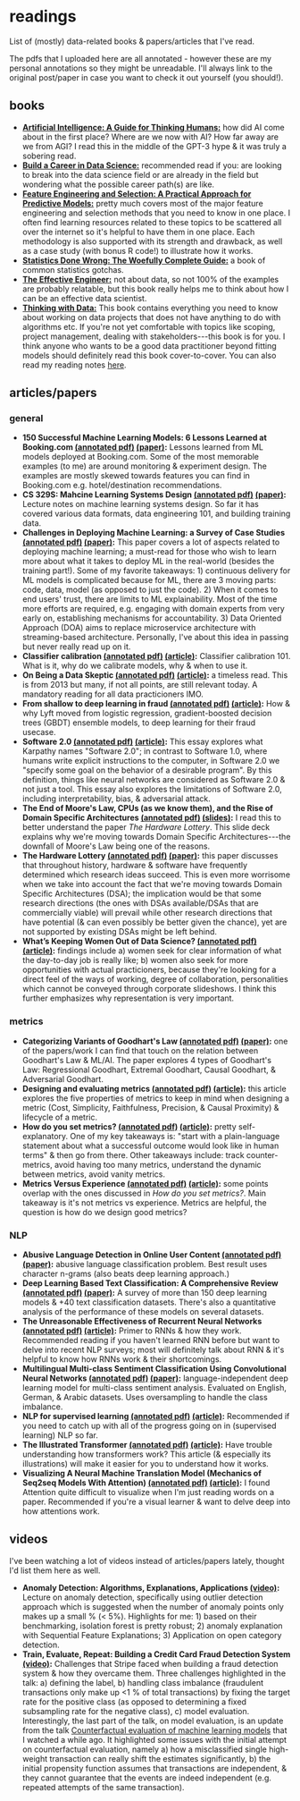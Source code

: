 # readings
List of (mostly) data-related books & papers/articles that I've read.

The pdfs that I uploaded here are all annotated - however these are my personal annotations so they might be unreadable. I'll always link to the original post/paper in case you want to check it out yourself (you should!).

## books
- [**Artificial Intelligence: A Guide for Thinking Humans:**](https://www.goodreads.com/book/show/43565360-artificial-intelligence) how did AI come about in the first place? Where are we now with AI? How far away are we from AGI? I read this in the middle of the GPT-3 hype & it was truly a sobering read. 
- [**Build a Career in Data Science:**](https://www.goodreads.com/book/show/52661559-build-a-career-in-data-science) recommended read if you: are looking to break into the data science field or are already in the field but wondering what the possible career path(s) are like.
- [**Feature Engineering and Selection: A Practical Approach for Predictive Models:**](https://www.goodreads.com/book/show/45832399-feature-engineering-and-selection) pretty much covers most of the major feature engineering and selection methods that you need to know in one place. I often find learning resources related to these topics to be scattered all over the internet so it's helpful to have them in one place. Each methodology is also supported with its strength and drawback, as well as a case study (with bonus R code!) to illustrate how it works.
- [**Statistics Done Wrong: The Woefully Complete Guide:**](https://www.goodreads.com/book/show/23241062-statistics-done-wrong) a book of common statistics gotchas. 
- [**The Effective Engineer:**](https://www.goodreads.com/book/show/25238425-the-effective-engineer) not about data, so not 100% of the examples are probably relatable, but this book really helps me to think about how I can be an effective data scientist.
- [**Thinking with Data:**](https://www.goodreads.com/book/show/20344187-thinking-with-data) This book contains everything you need to know about working on data projects that does not have anything to do with algorithms etc. If you're not yet comfortable with topics like scoping, project management, dealing with stakeholders---this book is for you. I think anyone who wants to be a good data practitioner beyond fitting models should definitely read this book cover-to-cover. You can also read my reading notes [here](https://galuh.me/reading-notes-data/).

## articles/papers
### general
- **150 Successful Machine Learning Models: 6 Lessons Learned at Booking.com [(annotated pdf)](bernardi-booking.pdf) [(paper)](https://www.kdd.org/kdd2019/accepted-papers/view/150-successful-machine-learning-models-6-lessons-learned-at-booking.com):** Lessons learned from ML models deployed at Booking.com. Some of the most memorable examples (to me) are around monitoring & experiment design. The examples are mostly skewed towards features you can find in Booking.com e.g. hotel/destination recommendations.
- **CS 329S: Mahcine Learning Systems Design [(annotated pdf)](huyen-cs329s.pdf) [(paper)](https://t.co/oFdTDSIAin?amp=1):** Lecture notes on machine learning systems design. So far it has covered various data formats, data engineering 101, and building training data.
- **Challenges in Deploying Machine Learning: a Survey of Case Studies [(annotated pdf)](paleyes-challenges_ml.pdf) [(paper)](https://arxiv.org/abs/2011.09926):** This paper covers a lot of aspects related to deploying machine learning; a must-read for those who wish to learn more about what it takes to deploy ML in the real-world (besides the training part!). Some of my favorite takeaways: 1) continuous delivery for ML models is complicated because for ML, there are 3 moving parts: code, data, model (as opposed to just the code). 2) When it comes to end users' trust, there are limits to ML explainability. Most of the time more efforts are required, e.g. engaging with domain experts from very early on, establishing mechanisms for accountability. 3) Data Oriented Approach (DOA) aims to replace microservice architecture with streaming-based architecture. Personally, I've about this idea in passing but never really read up on it.
- **Classifier calibration [(annotated pdf)](poulopoulos-calibration.pdf) [(article)](https://towardsdatascience.com/classifier-calibration-7d0be1e05452):** Classifier calibration 101. What is it, why do we calibrate models, why & when to use it.
- **On Being a Data Skeptic [(annotated pdf)](oneil-data_skeptic.pdf) [(article)](https://www.oreilly.com/content/on-being-a-data-skeptic/):** a timeless read. This is from 2013 but many, if not all points, are still relevant today. A mandatory reading for all data practicioners IMO.
- **From shallow to deep learning in fraud  [(annotated pdf)](hao-shallow-dl-fraud.pdf) [(article)](https://eng.lyft.com/from-shallow-to-deep-learning-in-fraud-9dafcbcef743):** How & why Lyft moved from logistic regression, gradient-boosted decision trees (GBDT) ensemble models, to deep learning for their fraud usecase.
- **Software 2.0 [(annotated pdf)](karpathy-software.pdf) [(article)](https://medium.com/@karpathy/software-2-0-a64152b37c35):** This essay explores what Karpathy names "Software 2.0"; in contrast to Software 1.0, where humans write explicit instructions to the computer, in Software 2.0 we "specify some goal on the behavior of a desirable program". By this definition, things like neural networks are considered as Software 2.0 & not just a tool. This essay also explores the limitations of Software 2.0, including interpretability, bias, & adversarial attack.
- **The End of Moore's Law, CPUs (as we know them), and the Rise of Domain Specific Architectures [(annotated pdf)](hennessy-dsa.pdf) [(slides)](https://www.kisacoresearch.com/sites/default/files/presentations/09.00_-_alphabet_-_john_hennessy.pdf):** I read this to better understand the paper *The Hardware Lottery*. This slide deck explains why we're moving towards Domain Specific Architectures---the downfall of Moore's Law being one of the reasons.
- **The Hardware Lottery [(annotated pdf)](hooker-hw_lottery.pdf) [(paper)](https://arxiv.org/abs/2009.06489):** this paper discusses that throughout history, hardware & software have frequently determined which research ideas succeed. This is even more worrisome when we take into account the fact that we're moving towards Domain Specific Architectures (DSA); the implication would be that some research directions (the ones with DSAs available/DSAs that are commercially viable) will prevail while other research directions that have potential (& can even possibly be better given the chance), yet are not supported by existing DSAs might be left behind.
- **What’s Keeping Women Out of Data Science? [(annotated pdf)](bcg-women_ds.pdf) [(article)](https://www.bcg.com/en-us/publications/2020/what-keeps-women-out-data-science):** findings include a) women seek for clear information of what the day-to-day job is really like; b) women also seek for more opportunities with actual practicioners, because they're looking for a direct feel of the ways of working, degree of collaboration, personalities which cannot be conveyed through corporate slideshows. I think this further emphasizes why representation is very important.

### metrics
- **Categorizing Variants of Goodhart's Law [(annotated pdf)](manheim-garrabrant_goodharts.pdf) [(paper)](https://arxiv.org/abs/1803.04585):** one of the papers/work I can find that touch on the relation between Goodhart's Law & ML/AI. The paper explores 4 types of Goodhart's Law: Regressional Goodhart, Extremal Goodhart, Causal Goodhart, & Adversarial Goodhart. 
- **Designing and evaluating metrics [(annotated pdf)](taylor-design_eval_metrics.pdf) [(article)](https://medium.com/@seanjtaylor/designing-and-evaluating-metrics-5902ad6873bf):** this article explores the five properties of metrics to keep in mind when designing a metric (Cost, Simplicity, Faithfulness, Precision, & Causal Proximity) & lifecycle of a metric.
- **How do you set metrics? [(annotated pdf)](zhuo-how_to_set_metrics.pdf) [(article)](https://medium.com/the-year-of-the-looking-glass/how-do-you-set-metrics-59f78fea7e44):** pretty self-explanatory. One of my key takeaways is: "start with a plain-language statement about what a successful outcome would look like in human terms" & then go from there. Other takeaways include: track counter-metrics, avoid having too many metrics, understand the dynamic between metrics, avoid vanity metrics.
- **Metrics Versus Experience [(annotated pdf)](zhuo-metrics_exp.pdf) [(article)](https://medium.com/the-year-of-the-looking-glass/metrics-versus-experience-a9347d6b80b):** some points overlap with the ones discussed in *How do you set metrics?*. Main takeaway is it's not metrics vs experience. Metrics are helpful, the question is how do we design good metrics?

### NLP
- **Abusive Language Detection in Online User Content [(annotated pdf)](nobata-abusive-lang-detection.pdf) [(paper)](http://www.yichang-cs.com/yahoo/WWW16_Abusivedetection.pdf):** abusive language classification problem. Best result uses character n-grams (also beats deep learning approach.)
- **Deep Learning Based Text Classification: A Comprehensive Review [(annotated pdf)](minaee-text-dl.pdf) [(paper)](https://arxiv.org/abs/2004.03705):** A survey of more than 150 deep learning models & +40 text classification datasets. There's also a quantitative analysis of the performance of these models on several datasets.
- **The Unreasonable Effectiveness of Recurrent Neural Networks [(annotated pdf)](karpathy-rnn.pdf) [(article)](http://karpathy.github.io/2015/05/21/rnn-effectiveness/):** Primer to RNNs & how they work. Recommended reading if you haven't learned RNN before but want to delve into recent NLP surveys; most will definitely talk about RNN & it's helpful to know how RNNs work & their shortcomings.
- **Multilingual Multi-class Sentiment Classification Using Convolutional Neural Networks [(annotated pdf)](attia-sentiment-cnn.pdf) [(paper)](https://research.google/pubs/pub46932/):** language-independent deep learning model for multi-class sentiment analysis. Evaluated on English, German, & Arabic datasets. Uses oversampling to handle the class imbalance.
- **NLP for supervised learning [(annotated pdf)](yan-nlp_for_supervised_learning.pdf) [(article)](https://eugeneyan.com/writing/nlp-supervised-learning-survey/):** Recommended if you need to catch up with all of the progress going on in (supervised learning) NLP so far.
- **The Illustrated Transformer [(annotated pdf)](alammar-transformers.pdf) [(article)](http://jalammar.github.io/illustrated-transformer/):** Have trouble understanding how transformers work? This article (& especially its illustrations) will make it easier for you to understand how it works.
- **Visualizing A Neural Machine Translation Model (Mechanics of Seq2seq Models With Attention) [(annotated pdf)](alammar-attention.pdf) [(article)](https://jalammar.github.io/visualizing-neural-machine-translation-mechanics-of-seq2seq-models-with-attention/):** I found Attention quite difficult to visualize when I'm just reading words on a paper. Recommended if you're a visual learner & want to delve deep into how attentions work.

## videos
I've been watching a lot of videos instead of articles/papers lately, thought I'd list them here as well.
- **Anomaly Detection: Algorithms, Explanations, Applications [(video)](https://www.youtube.com/watch?v=12Xq9OLdQwQ):** Lecture on anomaly detection, specifically using outlier detection approach which is suggested when the number of anomaly points only makes up a small % (< 5%). Highlights for me: 1) based on their benchmarking, isolation forest is pretty robust; 2) anomaly explanation with Sequential Feature Explanations; 3) Application on open category detection.
- **Train, Evaluate, Repeat: Building a Credit Card Fraud Detection System [(video)](https://www.youtube.com/watch?v=rHSpab1Wi9k):** Challenges that Stripe faced when building a fraud detection system & how they overcame them. Three challenges highlighted in the talk: a) defining the label, b) handling class imbalance (fraudulent transactions only make up <1 % of total transactions) by fixing the target rate for the positive class (as opposed to determining a fixed subsampling rate for the negative class), c) model evaluation. Interestingly, the last part of the talk, on model evaluation, is an update from the talk [Counterfactual evaluation of machine learning models](https://www.youtube.com/watch?v=QWCSxAKR-h0) that I watched a while ago. It highlighted some issues with the initial attempt on counterfactual evaluation, namely a) how a misclassified single high-weight transaction can really shift the estimates significantly, b) the initial propensity function assumes that transactions are independent, & they cannot guarantee that the events are indeed independent (e.g. repeated attempts of the same transaction).
